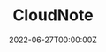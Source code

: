 ---
title: CloudNote
summary: CloudNote aims to address this demand by providing a streamlined and user-friendly cloud-based note-taking platform.
tags:
  - Java Web
date: '2022-06-27T00:00:00Z'

# Optional external URL for project (replaces project detail page).
external_link: 'https://github.com/sonichen/CloudNote'

image:
  caption: Photo by rawpixel on Unsplash
  focal_point: Smart

# links:
# url_code: 'https://github.com/sonichen/CloudNote'
# url_pdf: ''
# url_slides: ''
# url_video: ''

# # Slides (optional).
# #   Associate this project with Markdown slides.
# #   Simply enter your slide deck's filename without extension.
# #   E.g. `slides = "example-slides"` references `content/slides/example-slides.md`.
# #   Otherwise, set `slides = ""`.
# slides: example
---